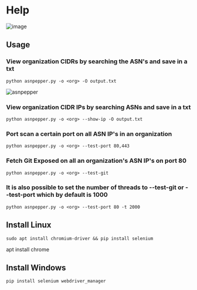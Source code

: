 # Help
![image](https://user-images.githubusercontent.com/54555784/188523522-3a373814-3c55-4117-ac96-5cae43189e6d.png)

## Usage

### View organization CIDRs by searching the ASN's and save in a txt
```
python asnpepper.py -o <org> -O output.txt
```
![asnpepper](https://user-images.githubusercontent.com/54555784/188524712-362d65a0-c9b0-4928-9ee3-f52f0b59e7df.png)

### View organization CIDR IPs by searching ASNs and save in a txt
```
python asnpepper.py -o <org> --show-ip -O output.txt
```
### Port scan a certain port on all ASN IP's in an organization
```
python asnpepper.py -o <org> --test-port 80,443
```
### Fetch Git Exposed on all an organization's ASN IP's on port 80
```
python asnpepper.py -o <org> --test-git
```
### It is also possible to set the number of threads to --test-git or --test-port which by default is 1000
```
python asnpepper.py -o <org> --test-port 80 -t 2000
```
## Install Linux 
```
sudo apt install chromium-driver && pip install selenium
```
apt install chrome
## Install Windows  
```
pip install selenium webdriver_manager
```
